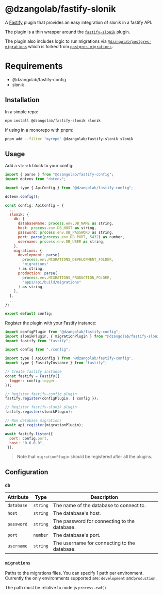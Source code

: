 # @dzangolab/fastify-slonik

A [Fastify](https://github.com/fastify/fastify) plugin that provides an easy integration of slonik  in a fastify API.

The plugin is a thin wrapper around the [`fastify-slonik`](https://github.com/spa5k/fastify-slonik) plugin.

The plugin also includes logic to run migrations via [`@dzangolab/postgres-migrations`](https://github.com/dzangolab/postgres-migrations#readme) which is forked from [`postgres-migrations`](https://github.com/thomwright/postgres-migrations#readme).

# Requirements

* @dzangolab/fastify-config
* slonik


## Installation

In a simple repo:

```bash
npm install @dzangolab/fastify-slonik slonik
```

If using in a monorepo with pnpm:

```bash
pnpm add --filter "myrepo" @dzangolab/fastify-slonik slonik
```

## Usage

Add a `slonik` block to your config:

```javascript
import { parse } from "@dzangolab/fastify-config";
import dotenv from "dotenv";

import type { ApiConfig } from "@dzangolab/fastify-config";

dotenv.config();

const config: ApiConfig = {
  ...
  slonik: {
    db: {
      databaseName: process.env.DB_NAME as string,
      host: process.env.DB_HOST as string,
      password: process.env.DB_PASSWORD as string,
      port: parse(process.env.DB_PORT, 5432) as number,
      username: process.env.DB_USER as string,
    },
    migrations: {
      development: parse(
        process.env.MIGRATIONS_DEVELOPMENT_FOLDER,
        "migrations"
      ) as string,
      production: parse(
        process.env.MIGRATIONS_PRODUCTION_FOLDER,
        "apps/api/build/migrations"
      ) as string,
    },
  },
  ...
};

export default config;
```

Register the plugin with your Fastify instance:

```javascript
import configPlugin from "@dzangolab/fastify-config";
import slonikPlugin, { migrationPlugin } from "@dzangolab/fastify-slonik";
import fastify from "fastify";

import config from "./config";

import type { ApiConfig } from "@dzangolab/fastify-config";
import type { FastifyInstance } from "fastify";

// Create fastify instance
const fastify = Fastify({
  logger: config.logger,
});

// Register fastify-config plugin
fastify.register(configPlugin, { config });

// Register fastify-slonik plugin
fastify.register(slonikPlugin);

// Run database migrations
await api.register(migrationPlugin);

await fastify.listen({
  port: config.port,
  host: "0.0.0.0",
 });
```
> Note that `migrationPlugin` should be registered after all the plugins.

## Configuration

### `db`


| Attribute  | Type | Description |
|------------|------|-------------|
| `database` | `string` | The name of the database to connect to. |
| `host`     | `string` | The database's host. |
| `password` | `string` | The password for connecting to the database. |
| `port`     | `number` | The database's port. |
| `username` | `string` | The username for connecting to the database. |

### `migrations`

Paths to the migrations files. You can specify 1 path per environment. Currently the only environments supported are: `development` and`production`.

The path must be relative to node.js `process.cwd()`.
